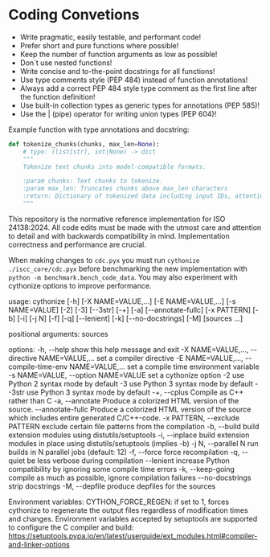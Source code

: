 # Coding Convetions

- Write pragmatic, easily testable, and performant code!
- Prefer short and pure functions where possible!
- Keep the number of function arguments as low as possible!
- Don´t use nested functions!
- Write concise and to-the-point docstrings for all functions!
- Use type comments style (PEP 484) instead of function annotations!
- Always add a correct PEP 484 style type comment as the first line after the function definition!
- Use built-in collection types as generic types for annotations (PEP 585)!
- Use the | (pipe) operator for writing union types (PEP 604)!

Example function with type annotations and docstring:

```python
def tokenize_chunks(chunks, max_len=None):
    # type: (list[str], int|None) -> dict
    """
    Tokenize text chunks into model-compatible formats.

    :param chunks: Text chunks to tokenize.
    :param max_len: Truncates chunks above max_len characters
    :return: Dictionary of tokenized data including input IDs, attention masks, and type IDs.
    """
```

This repository is the normative reference implementation for ISO 24138:2024.
All code edits must be made with the utmost care and attention to detail and with backwards
compatibility in mind. Implementation correctness and performance are crucial.

When making changes to `cdc.pyx` you must run `cythonize ./iscc_core/cdc.pyx` before benchmarking
the new implementation with `python -m benchmark.bench_code_data`. You may also experiment
with cythonize options to improve performance.

usage: cythonize [-h] [-X NAME=VALUE,...] [-E NAME=VALUE,...] [-s NAME=VALUE] [-2] [-3] [--3str] [-+] [-a] [--annotate-fullc] [-x PATTERN] [-b] [-i] [-j N] [-f] [-q] [--lenient] [-k] [--no-docstrings] [-M] [sources ...]

positional arguments:
  sources

options:
  -h, --help            show this help message and exit
  -X NAME=VALUE,..., --directive NAME=VALUE,...
                        set a compiler directive
  -E NAME=VALUE,..., --compile-time-env NAME=VALUE,...
                        set a compile time environment variable
  -s NAME=VALUE, --option NAME=VALUE
                        set a cythonize option
  -2                    use Python 2 syntax mode by default
  -3                    use Python 3 syntax mode by default
  --3str                use Python 3 syntax mode by default
  -+, --cplus           Compile as C++ rather than C
  -a, --annotate        Produce a colorized HTML version of the source.
  --annotate-fullc      Produce a colorized HTML version of the source which includes entire generated C/C++-code.
  -x PATTERN, --exclude PATTERN
                        exclude certain file patterns from the compilation
  -b, --build           build extension modules using distutils/setuptools
  -i, --inplace         build extension modules in place using distutils/setuptools (implies -b)
  -j N, --parallel N    run builds in N parallel jobs (default: 12)
  -f, --force           force recompilation
  -q, --quiet           be less verbose during compilation
  --lenient             increase Python compatibility by ignoring some compile time errors
  -k, --keep-going      compile as much as possible, ignore compilation failures
  --no-docstrings       strip docstrings
  -M, --depfile         produce depfiles for the sources

Environment variables:
  CYTHON_FORCE_REGEN: if set to 1, forces cythonize to regenerate the output files regardless
        of modification times and changes.
  Environment variables accepted by setuptools are supported to configure the C compiler and build:
  https://setuptools.pypa.io/en/latest/userguide/ext_modules.html#compiler-and-linker-options

